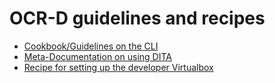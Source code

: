 # OCR-D guidelines and recipes

  * [Cookbook/Guidelines on the CLI](cookbook)
  * [Meta-Documentation on using DITA](dita)
  * [Recipe for setting up the developer Virtualbox](vbox)
